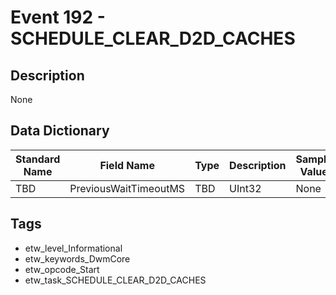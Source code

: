 # Event 192 - SCHEDULE_CLEAR_D2D_CACHES

## Description
None

## Data Dictionary
|Standard Name|Field Name|Type|Description|Sample Value|
|---|---|---|---|---|
|TBD|PreviousWaitTimeoutMS|TBD|UInt32|None|None|

## Tags
* etw_level_Informational
* etw_keywords_DwmCore
* etw_opcode_Start
* etw_task_SCHEDULE_CLEAR_D2D_CACHES